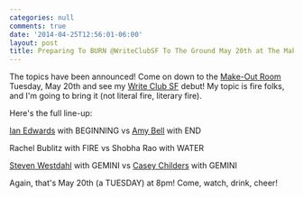 ```yaml
---
categories: null
comments: true
date: '2014-04-25T12:56:01-06:00'
layout: post
title: Preparing To BURN @WriteClubSF To The Ground May 20th at The Make-Out Room
---
```


The topics have been announced! Come on down to the [Make-Out Room](http://www.makeoutroom.com/) Tuesday, May 20th and see my [Write Club SF](http://writeclubsf.com) debut! My topic is fire folks, and I'm going to bring it (not literal fire, literary fire).

Here's the full line-up:

[Ian Edwards](http://ianeds.wordpress.com/) with BEGINNING vs [Amy Bell](http://www.amykbell.com/) with END

Rachel Bublitz with FIRE vs Shobha Rao with WATER

[Steven Westdahl](http://twitter.com/swestdahl) with GEMINI vs [Casey Childers](http://apeinfinitum.net/) with GEMINI

Again, that's May 20th (a TUESDAY) at 8pm! Come, watch, drink, cheer!